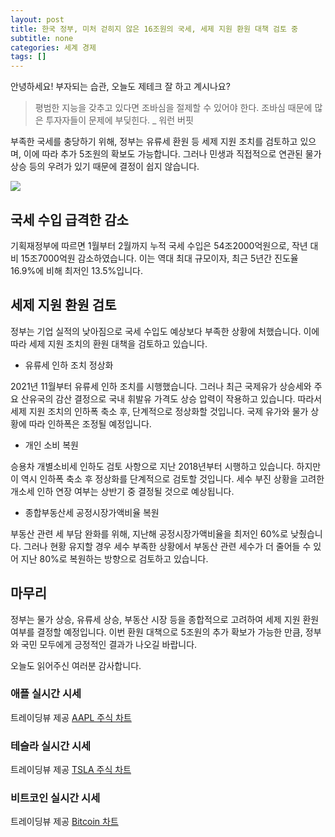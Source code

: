```yaml
---
layout: post
title: 한국 정부, 미처 걷히지 않은 16조원의 국세, 세제 지원 환원 대책 검토 중
subtitle: none
categories: 세계 경제
tags: []
---
```


안녕하세요! 부자되는 습관, 오늘도 제테크 잘 하고 계시나요?

> 평범한 지능을 갖추고 있다면 조바심을 절제할 수 있어야 한다. 조바심 때문에 많은 투자자들이 문제에 부딪힌다. _ 워런 버핏




부족한 국세를 충당하기 위해, 정부는 유류세 환원 등 세제 지원 조치를 검토하고 있으며, 이에 따라 추가 5조원의 확보도 가능합니다. 그러나 민생과 직접적으로 연관된 물가상승 등의 우려가 있기 때문에 결정이 쉽지 않습니다.



![](https://source.unsplash.com/800x450/?luxury)

##  국세 수입 급격한 감소

기획재정부에 따르면 1월부터 2월까지 누적 국세 수입은 54조2000억원으로, 작년 대비 15조7000억원 감소하였습니다. 이는 역대 최대 규모이자, 최근 5년간 진도율 16.9%에 비해 최저인 13.5%입니다.

## 세제 지원 환원 검토

정부는 기업 실적의 낮아짐으로 국세 수입도 예상보다 부족한 상황에 처했습니다. 이에 따라 세제 지원 조치의 환원 대책을 검토하고 있습니다.

- 유류세 인하 조치 정상화

2021년 11월부터 유류세 인하 조치를 시행했습니다. 그러나 최근 국제유가 상승세와 주요 산유국의 감산 결정으로 국내 휘발유 가격도 상승 압력이 작용하고 있습니다. 따라서 세제 지원 조치의 인하폭 축소 후, 단계적으로 정상화할 것입니다. 국제 유가와 물가 상황에 따라 인하폭은 조정될 예정입니다.

- 개인 소비 복원

승용차 개별소비세 인하도 검토 사항으로 지난 2018년부터 시행하고 있습니다. 하지만 이 역시 인하폭 축소 후 정상화를 단계적으로 검토할 것입니다. 세수 부진 상황을 고려한 개소세 인하 연장 여부는 상반기 중 결정될 것으로 예상됩니다.

- 종합부동산세 공정시장가액비율 복원

부동산 관련 세 부담 완화를 위해, 지난해 공정시장가액비율을 최저인 60%로 낮췄습니다. 그러나 현황 유지할 경우 세수 부족한 상황에서 부동산 관련 세수가 더 줄어들 수 있어 지난 80%로 복원하는 방향으로 검토하고 있습니다.

## 마무리

정부는 물가 상승, 유류세 상승, 부동산 시장 등을 종합적으로 고려하여 세제 지원 환원 여부를 결정할 예정입니다. 이번 환원 대책으로 5조원의 추가 확보가 가능한 만큼, 정부와 국민 모두에게 긍정적인 결과가 나오길 바랍니다.

오늘도 읽어주신 여러분 감사합니다.

### 애플 실시간 시세


<!-- TradingView Widget BEGIN -->
<div class="tradingview-widget-container">
  <div id="tradingview_6a264"></div>
  <div class="tradingview-widget-copyright">트레이딩뷰 제공 <a href="https://kr.tradingview.com/symbols/NASDAQ-AAPL/" rel="noopener" target="_blank"><span class="blue-text">AAPL 주식 차트</span></a></div>
  <script type="text/javascript" src="https://s3.tradingview.com/tv.js"></script>
  <script type="text/javascript">
  new TradingView.widget(
  {
  "autosize": true,
  "symbol": "NASDAQ:AAPL",
  "interval": "D",
  "timezone": "Asia/Seoul",
  "theme": "light",
  "style": "1",
  "locale": "kr",
  "toolbar_bg": "#f1f3f6",
  "enable_publishing": false,
  "hide_top_toolbar": true,
  "hide_legend": true,
  "save_image": false,
  "container_id": "tradingview_6a264"
}
  );
  </script>
</div>
<!-- TradingView Widget END -->


### 테슬라 실시간 시세


<!-- TradingView Widget BEGIN -->
<div class="tradingview-widget-container">
  <div id="tradingview_39d77"></div>
  <div class="tradingview-widget-copyright">트레이딩뷰 제공 <a href="https://kr.tradingview.com/symbols/NASDAQ-TSLA/" rel="noopener" target="_blank"><span class="blue-text">TSLA 주식 차트</span></a></div>
  <script type="text/javascript" src="https://s3.tradingview.com/tv.js"></script>
  <script type="text/javascript">
  new TradingView.widget(
  {
  "autosize": true,
  "symbol": "NASDAQ:TSLA",
  "interval": "D",
  "timezone": "Asia/Seoul",
  "theme": "light",
  "style": "1",
  "locale": "kr",
  "toolbar_bg": "#f1f3f6",
  "enable_publishing": false,
  "hide_top_toolbar": true,
  "hide_legend": true,
  "save_image": false,
  "container_id": "tradingview_39d77"
}
  );
  </script>
</div>
<!-- TradingView Widget END -->


### 비트코인 실시간 시세


<!-- TradingView Widget BEGIN -->
<div class="tradingview-widget-container">
  <div id="tradingview_3f91e"></div>
  <div class="tradingview-widget-copyright">트레이딩뷰 제공 <a href="https://kr.tradingview.com/symbols/BTCUSD/?exchange=BITSTAMP" rel="noopener" target="_blank"><span class="blue-text">Bitcoin 차트</span></a></div>
  <script type="text/javascript" src="https://s3.tradingview.com/tv.js"></script>
  <script type="text/javascript">
  new TradingView.widget(
  {
  "autosize": true,
  "symbol": "BITSTAMP:BTCUSD",
  "interval": "D",
  "timezone": "Asia/Seoul",
  "theme": "light",
  "style": "1",
  "locale": "kr",
  "toolbar_bg": "#f1f3f6",
  "enable_publishing": false,
  "hide_top_toolbar": true,
  "hide_legend": true,
  "save_image": false,
  "container_id": "tradingview_3f91e"
}
  );
  </script>
</div>
<!-- TradingView Widget END -->

